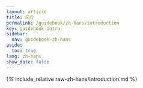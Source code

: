 ```yaml
---
layout: article
title: 简介
permalink: /guidebook/zh-hans/introduction
key: guidebook-intro
sidebar:
  nav: guidebook-zh-hans
aside:
  toc: true
lang: zh-hans
show_date: false
---
```


{% include_relative raw-zh-hans/introduction.md %}
